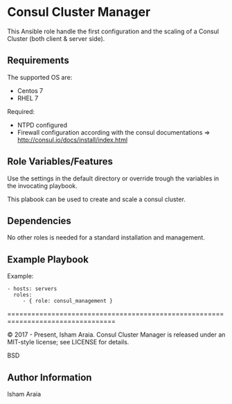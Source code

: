 Consul Cluster Manager
=========

This Ansible role handle the first configuration and the scaling of a Consul Cluster (both client & server side).



Requirements
------------

The supported OS are:
- Centos 7
- RHEL 7

Required:
- NTPD configured
- Firewall configuration according with the consul documentations => http://consul.io/docs/install/index.html



Role Variables/Features
--------------

Use the settings in the default directory or override trough the variables in the invocating playbook.

This plabook can be used to create and scale a consul cluster.



Dependencies
------------
No other roles is needed for a standard installation and management.



Example Playbook
----------------

Example:

    - hosts: servers
      roles:
         - { role: consul_management }

=================================================================================

© 2017 - Present, Isham Araia. Consul Cluster Manager is released under an MIT-style license; see LICENSE for details.

BSD

Author Information
------------------
Isham Araia


